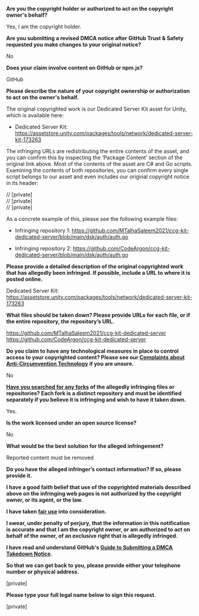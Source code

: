 **Are you the copyright holder or authorized to act on the copyright owner's behalf?**

Yes, I am the copyright holder.

**Are you submitting a revised DMCA notice after GitHub Trust & Safety requested you make changes to your original notice?**

No

**Does your claim involve content on GitHub or npm.js?**

GitHub

**Please describe the nature of your copyright ownership or authorization to act on the owner's behalf.**

The original copyrighted work is our Dedicated Server Kit asset for Unity, which is available here:

- Dedicated Server Kit: https://assetstore.unity.com/packages/tools/network/dedicated-server-kit-173263

The infringing URLs are redistributing the entire contents of the asset, and you can confirm this by inspecting the ‘Package Content’ section of the original link above. Most of the contents of the asset are C# and Go scripts. Examining the contents of both repositories, you can confirm every single script belongs to our asset and even includes our original copyright notice in its header:

// [private]  
// [private]  
// [private]  

As a concrete example of this, please see the following example files:

- Infringing repository 1: https://github.com/MTalhaSaleem2021/ccg-kit-dedicated-server/blob/main/dsk/auth/auth.go

- Infringing repository 2: https://github.com/CodeArgon/ccg-kit-dedicated-server/blob/main/dsk/auth/auth.go

**Please provide a detailed description of the original copyrighted work that has allegedly been infringed. If possible, include a URL to where it is posted online.**

Dedicated Server Kit: https://assetstore.unity.com/packages/tools/network/dedicated-server-kit-173263

**What files should be taken down? Please provide URLs for each file, or if the entire repository, the repository’s URL.**

https://github.com/MTalhaSaleem2021/ccg-kit-dedicated-server  
https://github.com/CodeArgon/ccg-kit-dedicated-server

**Do you claim to have any technological measures in place to control access to your copyrighted content? Please see our <a href="https://docs.github.com/articles/guide-to-submitting-a-dmca-takedown-notice#complaints-about-anti-circumvention-technology">Complaints about Anti-Circumvention Technology</a> if you are unsure.**

No

**<a href="https://docs.github.com/articles/dmca-takedown-policy#b-what-about-forks-or-whats-a-fork">Have you searched for any forks</a> of the allegedly infringing files or repositories? Each fork is a distinct repository and must be identified separately if you believe it is infringing and wish to have it taken down.**

Yes.

**Is the work licensed under an open source license?**

No

**What would be the best solution for the alleged infringement?**

Reported content must be removed

**Do you have the alleged infringer’s contact information? If so, please provide it.**

**I have a good faith belief that use of the copyrighted materials described above on the infringing web pages is not authorized by the copyright owner, or its agent, or the law.**

**I have taken <a href="https://www.lumendatabase.org/topics/22">fair use</a> into consideration.**

**I swear, under penalty of perjury, that the information in this notification is accurate and that I am the copyright owner, or am authorized to act on behalf of the owner, of an exclusive right that is allegedly infringed.**

**I have read and understand GitHub's <a href="https://docs.github.com/articles/guide-to-submitting-a-dmca-takedown-notice/">Guide to Submitting a DMCA Takedown Notice</a>.**

**So that we can get back to you, please provide either your telephone number or physical address.**

[private]  

**Please type your full legal name below to sign this request.**

[private]  
